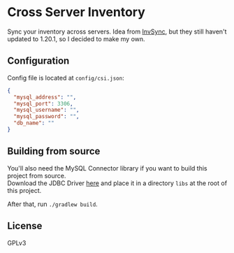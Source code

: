 # Cross Server Inventory
Sync your inventory across servers. Idea from [InvSync](https://github.com/MrNavaStar/InvSync), but they still haven't updated to 1.20.1, so I decided to make my own.

## Configuration
Config file is located at `config/csi.json`:
```json
{
  "mysql_address": "",
  "mysql_port": 3306,
  "mysql_username": "",
  "mysql_password": "",
  "db_name": ""
}
```

## Building from source
You'll also need the MySQL Connector library if you want to build this project from source.  
Download the JDBC Driver [here](https://www.mysql.com/products/connector/) and place it in a directory `libs` at the root of this project.

After that, run `./gradlew build`.

## License
GPLv3